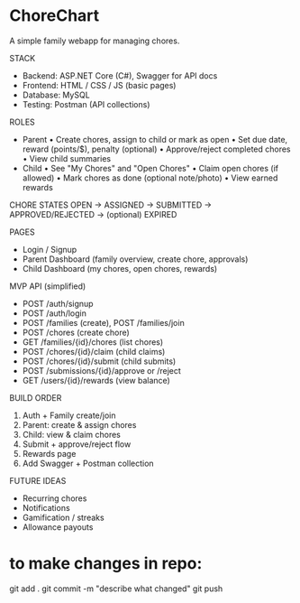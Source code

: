 # ChoreChart

A simple family webapp for managing chores.

STACK
- Backend: ASP.NET Core (C#), Swagger for API docs
- Frontend: HTML / CSS / JS (basic pages)
- Database: MySQL
- Testing: Postman (API collections)

ROLES
- Parent
  • Create chores, assign to child or mark as open
  • Set due date, reward (points/$), penalty (optional)
  • Approve/reject completed chores
  • View child summaries
- Child
  • See "My Chores" and "Open Chores"
  • Claim open chores (if allowed)
  • Mark chores as done (optional note/photo)
  • View earned rewards

CHORE STATES
OPEN → ASSIGNED → SUBMITTED → APPROVED/REJECTED → (optional) EXPIRED

PAGES
- Login / Signup
- Parent Dashboard (family overview, create chore, approvals)
- Child Dashboard (my chores, open chores, rewards)

MVP API (simplified)
- POST /auth/signup
- POST /auth/login
- POST /families (create), POST /families/join
- POST /chores (create chore)
- GET /families/{id}/chores (list chores)
- POST /chores/{id}/claim (child claims)
- POST /chores/{id}/submit (child submits)
- POST /submissions/{id}/approve or /reject
- GET /users/{id}/rewards (view balance)

BUILD ORDER
1. Auth + Family create/join
2. Parent: create & assign chores
3. Child: view & claim chores
4. Submit + approve/reject flow
5. Rewards page
6. Add Swagger + Postman collection

FUTURE IDEAS
- Recurring chores
- Notifications
- Gamification / streaks
- Allowance payouts

# to make changes in repo:
git add .
git commit -m "describe what changed"
git push